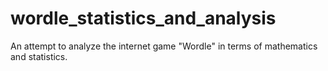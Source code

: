 # wordle_statistics_and_analysis
An attempt to analyze the internet game "Wordle" in terms of mathematics and statistics.


